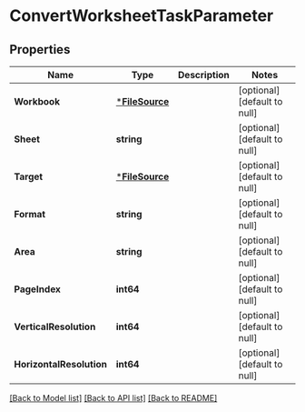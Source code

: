 # ConvertWorksheetTaskParameter

## Properties
Name | Type | Description | Notes
------------ | ------------- | ------------- | -------------
**Workbook** | [***FileSource**](FileSource.md) |  | [optional] [default to null]
**Sheet** | **string** |  | [optional] [default to null]
**Target** | [***FileSource**](FileSource.md) |  | [optional] [default to null]
**Format** | **string** |  | [optional] [default to null]
**Area** | **string** |  | [optional] [default to null]
**PageIndex** | **int64** |  | [optional] [default to null]
**VerticalResolution** | **int64** |  | [optional] [default to null]
**HorizontalResolution** | **int64** |  | [optional] [default to null]

[[Back to Model list]](../README.md#documentation-for-models) [[Back to API list]](../README.md#documentation-for-api-endpoints) [[Back to README]](../README.md)


